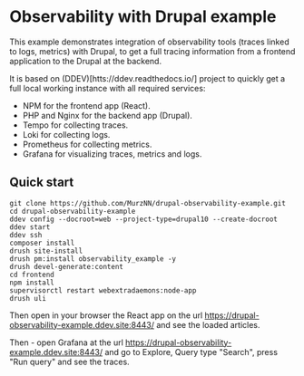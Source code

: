 # Observability with Drupal example

This example demonstrates integration of observability tools (traces linked to
logs, metrics) with Drupal, to get a full tracing information from a frontend
application to the Drupal at the backend.

It is based on (DDEV)[htts://ddev.readthedocs.io/] project to quickly get a full
local working instance with all required services:
- NPM for the frontend app (React).
- PHP and Nginx for the backend app (Drupal).
- Tempo for collecting traces.
- Loki for collecting logs.
- Prometheus for collecting metrics.
- Grafana for visualizing traces, metrics and logs.

## Quick start

```
git clone https://github.com/MurzNN/drupal-observability-example.git
cd drupal-observability-example
ddev config --docroot=web --project-type=drupal10 --create-docroot
ddev start
ddev ssh
composer install
drush site-install
drush pm:install observability_example -y
drush devel-generate:content
cd frontend
npm install
supervisorctl restart webextradaemons:node-app
drush uli
```

Then open in your browser the React app on the url
https://drupal-observability-example.ddev.site:8443/
and see the loaded articles.

Then - open Grafana at the url
https://drupal-observability-example.ddev.site:8443/
and go to Explore, Query type "Search", press "Run query" and see the traces.
